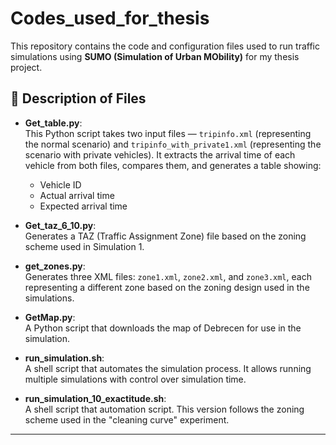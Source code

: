 # Codes_used_for_thesis

This repository contains the code and configuration files used to run traffic simulations using **SUMO (Simulation of Urban MObility)** for my thesis project.

## 📄 Description of Files

- **Get_table.py**:  
  This Python script takes two input files — `tripinfo.xml` (representing the normal scenario) and `tripinfo_with_private1.xml` (representing the scenario with private vehicles). It extracts the arrival time of each vehicle from both files, compares them, and generates a table showing:
  - Vehicle ID
  - Actual arrival time
  - Expected arrival time

- **Get_taz_6_10.py**:  
  Generates a TAZ (Traffic Assignment Zone) file based on the zoning scheme used in Simulation 1.

- **get_zones.py**:  
  Generates three XML files: `zone1.xml`, `zone2.xml`, and `zone3.xml`, each representing a different zone based on the zoning design used in the simulations.

- **GetMap.py**:  
  A Python script that downloads the map of Debrecen for use in the simulation.

- **run_simulation.sh**:  
  A shell script that automates the simulation process. It allows running multiple simulations with control over simulation time.

- **run_simulation_10_exactitude.sh**:  
  A shell script that automation script. This version follows the zoning scheme used in the "cleaning curve" experiment.

---
